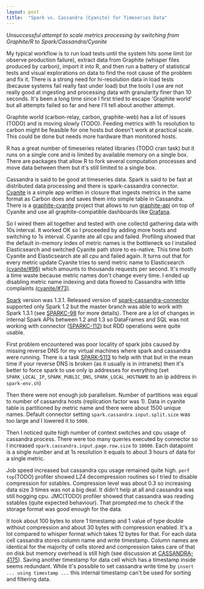 ```yaml
---
layout: post
title:  "Spark vs. Cassandra (Cyanite) for Timeseries Data"
---
```


_Unsuccessful attempt to scale metrics processing by switching from Graphite/R to Spark/Cassandra/Cyanite_

My typical workflow is to run load tests until the system hits some limit (or observe production failure), extract data from Graphite (whisper files produced by carbon), import it into R, and then run a battery of statistical tests and visual explorations on data to find the root cause of the problem and fix it. There is a strong need for hi-resolution data in load tests (because systems fail really fast under load) but the tools I use are not really good at ingesting and processing data with granularity finer than 10 seconds. It's been a long time since I first tried to escape 'Graphite world' but all attempts failed so far and here I'll tell about another attempt.

Graphite world (carbon-relay, carbon, graphite-web) has a lot of issues (TODO) and is moving slowly (TODO). Feeding metrics with 1s resolution to carbon might be feasible for one hosts but doesn't work at practical scale. This could be done but needs more hardware than monitored hosts.

R has a great number of timeseries related libraries (TODO cran task) but it runs on a single core and is limited by available memory on a single box. There are packages that allow R to fork several computation processes and move data between them but it's still limited to a single box.

Cassandra is said to be good at timeseries data. Spark is said to be fast at distributed data processing and there is spark-cassandra connector. [Cyanite](https://github.com/pyr/cyanite/) is a simple app written in closure that ingests metrics in the same format as Carbon does and saves them into simple table in Cassandra. There is a [graphite-cyanite](https://github.com/brutasse/graphite-cyanite) project that allows to run [graphite-api](https://github.com/brutasse/graphite-api) on top of Cyanite and use all graphite-compatible dashboards like [Grafana](http://grafana.org/).

So I wired them all together and tested with one collectd gathering data with 10s interval. It worked OK so I proceeded by adding more hosts and switching to 1s interval. Cyanite ate all cpu and failed. Profiling showed that the default in-memory index of metric names is the bottleneck so I installed Elasticsearch and switched Cyanite path store to es-native. This time both Cyanite and Elasticsearch ate all cpu and failed again. It turns out that for every metric update Cyanite tries to send metric name to Elasticsearch [(cyanite/#96)](https://github.com/pyr/cyanite/issues/96) which amounts to thousands requests per second. It's mostly a time waste because metric names don't change every time. I ended up disabling metric name indexing and data flowed to Cassandra with little complaints [(cyanite/#73)](https://github.com/pyr/cyanite/issues/73).

[Spark](http://spark.apache.org/) version was 1.3.1. Released version of [spark-cassandra-connector](https://github.com/datastax/spark-cassandra-connector) supported only Spark 1.2 but the master branch was able to work with Spark 1.3.1 (see [SPARKC-98](https://datastax-oss.atlassian.net/browse/SPARKC-98) for more details). There are a lot of changes in internal Spark APIs between 1.2 and 1.3 so DataFrames and SQL was not working with connector ([SPARKC-112](https://datastax-oss.atlassian.net/browse/SPARKC-112)) but RDD operations were quite usable.

First problem encountered was poor locality of spark jobs caused by missing reverse DNS for my virtual machines where spark and cassandra were running. There is a task [SPARK-5113](https://issues.apache.org/jira/browse/SPARK-5113) to help with that but in the mean time if your reverse DNS is broken (as it usually is in intranets) then it's better to force spark to use only ip addresses for everything (set `SPARK_LOCAL_IP`, `SPARK_PUBLIC_DNS`, `SPARK_LOCAL_HOSTNAME` to an ip address in `spark-env.sh`)

Then there were not enough job parallelism. Number of partitions was equal to number of cassandra hosts (replication factor was 1). Data in cyanite table is partitioned by metric name and there were about 1500 unique names. Default connector setting `spark.cassandra.input.split.size` was too large and I lowered it to `5000`.

Then I noticed quite high number of context switches and cpu usage of cassandra process. There were too many queries executed by connector so I increased `spark.cassandra.input.page.row.size` to `10000`. Each datapoint is a single number and at 1s resolution it equals to about 3 hours of data for a single metric.

Job speed increased but cassandra cpu usage remained quite high. `perf top`(TODO) profiler showed LZ4 decompression routines so I tried to disable compression for sstables. Compression level was about 0.3 so increasing data size 3 times was not a big deal. It didn't help at all and cassandra was still hogging cpu. JMC(TODO) profiler showed that cassandra was reading sstables (quite expected behaviour). That prompted me to check if the storage format was good enough for the data.

It took about 100 bytes to store 1 timestamp and 1 value of type double without compression and about 30 bytes with compression enabled. It's a lot compared to whisper format which takes 12 bytes for that. For each data cell cassandra stores column name and write timestamp. Column names are identical for the majority of cells stored and compression takes care of that on disk but memory overhead is still high (see discussion at [CASSANDRA-4175](https://issues.apache.org/jira/browse/CASSANDRA-4175)). Saving another timestamp for data cell which has a timestamp inside seems redundant. While it's possible to set cassandra write time by `insert ... using timestamp ...` this internal timestamp can't be used for sorting and filtering data.

